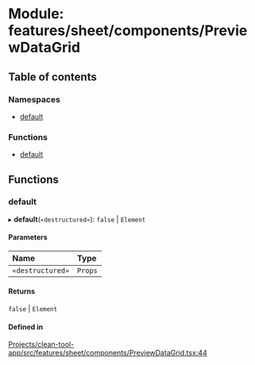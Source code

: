 # Module: features/sheet/components/PreviewDataGrid

## Table of contents

### Namespaces

- [default](../wiki/features.sheet.components.PreviewDataGrid.default)

### Functions

- [default](../wiki/features.sheet.components.PreviewDataGrid#default)

## Functions

### default

▸ **default**(`«destructured»`): ``false`` \| `Element`

#### Parameters

| Name | Type |
| :------ | :------ |
| `«destructured»` | `Props` |

#### Returns

``false`` \| `Element`

#### Defined in

[Projects/clean-tool-app/src/features/sheet/components/PreviewDataGrid.tsx:44](https://github.com/yuckyh/clean-tool-app/blob/e8c585b/src/features/sheet/components/PreviewDataGrid.tsx#L44)
